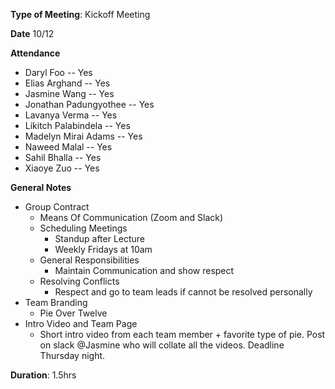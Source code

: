 **Type of Meeting**: Kickoff Meeting

**Date** 10/12

**Attendance**
- Daryl Foo               -- Yes
- Elias Arghand           -- Yes
- Jasmine Wang            -- Yes
- Jonathan Padungyothee   -- Yes
- Lavanya Verma           -- Yes
- Likitch Palabindela     -- Yes
- Madelyn Mirai Adams     -- Yes
- Naweed Malal            -- Yes
- Sahil Bhalla            -- Yes
- Xiaoye Zuo              -- Yes

**General Notes**
- Group Contract
  - Means Of Communication (Zoom and Slack)
  - Scheduling Meetings 
    - Standup after Lecture 
    - Weekly Fridays at 10am
  - General Responsibilities
    - Maintain Communication and show respect
  - Resolving Conflicts
    - Respect and go to team leads if cannot be resolved personally
- Team Branding
  - Pie Over Twelve
- Intro Video and Team Page
  - Short intro video from each team member + favorite type of pie. Post on slack @Jasmine who will collate all the videos. Deadline Thursday night.

**Duration**: 1.5hrs